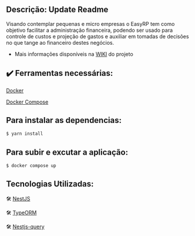

## Descrição: Update Readme
Visando contemplar pequenas e micro empresas o EasyRP tem como objetivo facilitar a administração financeira, podendo ser usado para controle de custos e projeção de gastos e auxiliar em tomadas de decisões no que tange ao financeiro destes negócios.

- Mais informações disponíveis na  [WIKI](https://gitlab.com/senac-projetos-de-desenvolvimento/2022-william-ulguim/visaoetimos-doc/-/wikis/Projeto-EasyRP) do projeto

## :heavy_check_mark: Ferramentas necessárias:

[Docker](https://docs.docker.com/engine/install/)

[Docker Compose](https://docs.docker.com/compose/)

## Para instalar as dependencias:

```bash
$ yarn install
```

## Para subir e excutar a aplicação:

```bash
$ docker compose up
```

## Tecnologias Utilizadas:

🛠 [NestJS](https://nestjs.com/)

🛠 [TypeORM](https://typeorm.io/)

🛠 [Nestjs-query](https://doug-martin.github.io/nestjs-query/)

